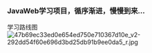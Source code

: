### JavaWeb学习项目，循序渐进，慢慢到来...

学习路线图
![47b69ec33ed0e654ed750e710367d10e_v2-292dd54f60e696d3bd25db91b9ee0da5_r.jpg](http://upload-images.jianshu.io/upload_images/6855212-f7e41de528dd4f3e.jpg?imageMogr2/auto-orient/strip%7CimageView2/2/w/1240)

